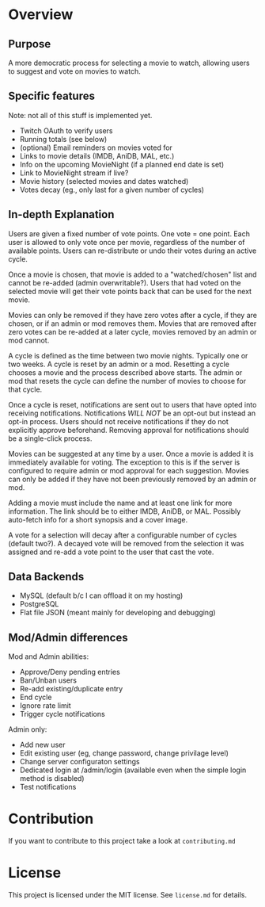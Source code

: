 # Overview

## Purpose

A more democratic process for selecting a movie to watch, allowing users to
suggest and vote on movies to watch.

## Specific features

Note: not all of this stuff is implemented yet.

- Twitch OAuth to verify users
- Running totals (see below)
- (optional) Email reminders on movies voted for
- Links to movie details (IMDB, AniDB, MAL, etc.)
- Info on the upcoming MovieNight (if a planned end date is set)
- Link to MovieNight stream if live?
- Movie history (selected movies and dates watched)
- Votes decay (eg., only last for a given number of cycles)

## In-depth Explanation

Users are given a fixed number of vote points.  One vote = one point.  Each
user is allowed to only vote once per movie, regardless of the number of
available points.  Users can re-distribute or undo their votes during an
active cycle.

Once a movie is chosen, that movie is added to a "watched/chosen" list and
cannot be re-added (admin overwritable?).  Users that had voted on the selected
movie will get their vote points back that can be used for the next movie.

Movies can only be removed if they have zero votes after a cycle, if they are
chosen, or if an admin or mod removes them.  Movies that are removed after zero
votes can be re-added at a later cycle, movies removed by an admin or mod
cannot.

A cycle is defined as the time between two movie nights.  Typically one or two
weeks.  A cycle is reset by an admin or a mod.  Resetting a cycle chooses a
movie and the process described above starts.  The admin or mod that resets the
cycle can define the number of movies to choose for that cycle.

Once a cycle is reset, notifications are sent out to users that have opted into
receiving notifications.  Notifications *WILL NOT* be an opt-out but instead an
opt-in process.  Users should not receive notifications if they do not
explicitly approve beforehand.  Removing approval for notifications should be a
single-click process.

Movies can be suggested at any time by a user.  Once a movie is added it is
immediately available for voting.  The exception to this is if the server is
configured to require admin or mod approval for each suggestion.  Movies can
only be added if they have not been previously removed by an admin or mod.

Adding a movie must include the name and at least one link for more
information.  The link should be to either IMDB, AniDB, or MAL.  Possibly
auto-fetch info for a short synopsis and a cover image.

A vote for a selection will decay after a configurable number of cycles
(default two?).  A decayed vote will be removed from the selection it was
assigned and re-add a vote point to the user that cast the vote.

## Data Backends

- MySQL (default b/c I can offload it on my hosting)
- PostgreSQL
- Flat file JSON (meant mainly for developing and debugging)

## Mod/Admin differences

Mod and Admin abilities:
- Approve/Deny pending entries
- Ban/Unban users
- Re-add existing/duplicate entry
- End cycle
- Ignore rate limit
- Trigger cycle notifications

Admin only:
- Add new user
- Edit existing user (eg, change password, change privilage level)
- Change server configuraton settings
- Dedicated login at /admin/login (available even when the simple login method is disabled)
- Test notifications


# Contribution
If you want to contribute to this project take a look at `contributing.md`

# License

This project is licensed under the MIT license.  See `license.md` for details.
